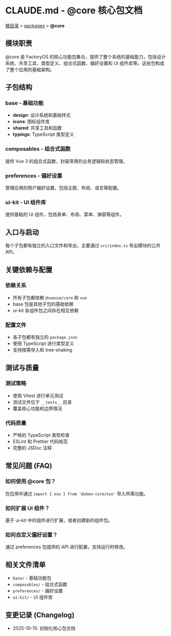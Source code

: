 # CLAUDE.md - @core 核心包文档

[根目录](../../../CLAUDE.md) > [packages](../../) > **@core**

## 模块职责

@core 是 FactoryOS 的核心功能包集合，提供了整个系统的基础能力，包括设计系统、共享工具、类型定义、组合式函数、偏好设置和 UI 组件库等。这些包构成了整个应用的基础架构。

## 子包结构

### base - 基础功能

- **design**: 设计系统和基础样式
- **icons**: 图标组件库
- **shared**: 共享工具和函数
- **typings**: TypeScript 类型定义

### composables - 组合式函数

提供 Vue 3 的组合式函数，封装常用的业务逻辑和状态管理。

### preferences - 偏好设置

管理应用的用户偏好设置，包括主题、布局、语言等配置。

### ui-kit - UI 组件库

提供基础的 UI 组件，包括表单、布局、菜单、弹窗等组件。

## 入口与启动

每个子包都有独立的入口文件和导出，主要通过 `src/index.ts` 导出模块的公共 API。

## 关键依赖与配置

### 依赖关系

- 所有子包都依赖 `@vueuse/core` 和 `vue`
- base 包是其他子包的基础依赖
- ui-kit 各组件包之间存在相互依赖

### 配置文件

- 各子包都有独立的 `package.json`
- 使用 TypeScript 进行类型定义
- 支持按需导入和 tree-shaking

## 测试与质量

### 测试策略

- 使用 Vitest 进行单元测试
- 测试文件位于 `__tests__` 目录
- 覆盖核心功能和边界情况

### 代码质量

- 严格的 TypeScript 类型检查
- ESLint 和 Prettier 代码规范
- 完整的 JSDoc 注释

## 常见问题 (FAQ)

### 如何使用 @core 包？

在应用中通过 `import { xxx } from '@vben-core/xxx'` 导入所需功能。

### 如何扩展 UI 组件？

基于 ui-kit 中的组件进行扩展，或者创建新的组件包。

### 如何自定义偏好设置？

通过 preferences 包提供的 API 进行配置，支持运行时修改。

## 相关文件清单

- `base/` - 基础功能包
- `composables/` - 组合式函数
- `preferences/` - 偏好设置
- `ui-kit/` - UI 组件库

## 变更记录 (Changelog)

- 2025-10-15: 初始化核心包文档
